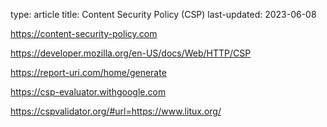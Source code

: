 type: article
title: Content Security Policy (CSP)
last-updated: 2023-06-08


https://content-security-policy.com

https://developer.mozilla.org/en-US/docs/Web/HTTP/CSP

https://report-uri.com/home/generate


https://csp-evaluator.withgoogle.com

https://cspvalidator.org/#url=https://www.litux.org/

